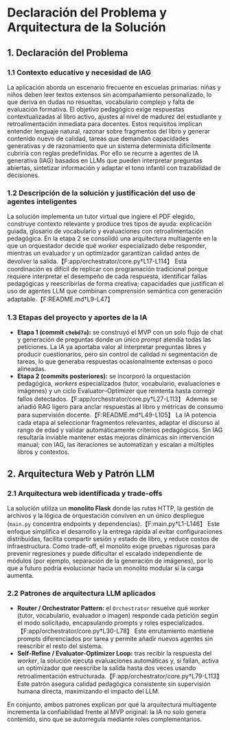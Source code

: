 # Declaración del Problema y Arquitectura de la Solución

## 1. Declaración del Problema

### 1.1 Contexto educativo y necesidad de IAG
La aplicación aborda un escenario frecuente en escuelas primarias: niñas y niños deben leer textos extensos sin acompañamiento personalizado, lo que deriva en dudas no resueltas, vocabulario complejo y falta de evaluación formativa. El objetivo pedagógico exige respuestas contextualizadas al libro activo, ajustes al nivel de madurez del estudiante y retroalimentación inmediata para docentes. Estos requisitos implican entender lenguaje natural, razonar sobre fragmentos del libro y generar contenido nuevo de calidad, tareas que demandan capacidades generativas y de razonamiento que un sistema determinista difícilmente cubriría con reglas predefinidas. Por ello se recurre a agentes de IA generativa (IAG) basados en LLMs que pueden interpretar preguntas abiertas, sintetizar información y adaptar el tono infantil con trazabilidad de decisiones.

### 1.2 Descripción de la solución y justificación del uso de agentes inteligentes
La solución implementa un tutor virtual que ingiere el PDF elegido, construye contexto relevante y produce tres tipos de ayuda: explicación guiada, glosario de vocabulario y evaluaciones con retroalimentación pedagógica. En la etapa 2 se consolidó una arquitectura multiagente en la que un orquestador decide qué *worker* especializado debe responder, mientras un evaluador y un optimizador garantizan calidad antes de devolver la salida.【F:app/orchestrator/core.py†L17-L114】 Esta coordinación es difícil de replicar con programación tradicional porque requiere interpretar el desempeño de cada respuesta, identificar fallas pedagógicas y reescribirlas de forma creativa; capacidades que justifican el uso de agentes LLM que combinan comprensión semántica con generación adaptable.【F:README.md†L9-L47】

### 1.3 Etapas del proyecto y aportes de la IA
- **Etapa 1 (commit `c9ebd7a`):** se construyó el MVP con un solo flujo de chat y generación de preguntas donde un único *prompt* atendía todas las peticiones. La IA ya aportaba valor al interpretar preguntas libres y producir cuestionarios, pero sin control de calidad ni segmentación de tareas, lo que generaba respuestas ocasionalmente extensas o poco alineadas.
- **Etapa 2 (commits posteriores):** se incorporó la orquestación pedagógica, *workers* especializados (tutor, vocabulario, evaluaciones e imágenes) y un ciclo Evaluator–Optimizer que reintenta hasta corregir fallos detectados.【F:app/orchestrator/core.py†L27-L113】 Además se añadió RAG ligero para anclar respuestas al libro y métricas de consumo para supervisión docente.【F:README.md†L49-L105】 La IA potencia cada etapa al seleccionar fragmentos relevantes, adaptar el discurso al rango de edad y validar automáticamente criterios pedagógicos. Sin IAG resultaría inviable mantener estas mejoras dinámicas sin intervención manual; con IAG, las iteraciones se automatizan y escalan a múltiples libros y contextos.

## 2. Arquitectura Web y Patrón LLM

### 2.1 Arquitectura web identificada y trade-offs
La solución utiliza un **monolito Flask** donde las rutas HTTP, la gestión de archivos y la lógica de orquestación conviven en un único despliegue (`main.py` concentra endpoints y dependencias).【F:main.py†L1-L146】 Este enfoque simplifica el desarrollo y la entrega rápida al evitar configuraciones distribuidas, facilita compartir sesión y estado de libro, y reduce costos de infraestructura. Como trade-off, el monolito exige pruebas rigurosas para prevenir regresiones y puede dificultar el escalado independiente de módulos (por ejemplo, separación de la generación de imágenes), por lo que a futuro podría evolucionar hacia un monolito modular si la carga aumenta.

### 2.2 Patrones de arquitectura LLM aplicados
- **Router / Orchestrator Pattern:** el `Orchestrator` resuelve qué *worker* (tutor, vocabulario, evaluador o imagen) responde cada petición según el modo solicitado, encapsulando prompts y roles especializados.【F:app/orchestrator/core.py†L30-L78】 Este enrutamiento mantiene prompts diferenciados por tarea y permite añadir nuevos agentes sin reescribir el resto del sistema.
- **Self-Refine / Evaluator-Optimizer Loop:** tras recibir la respuesta del *worker*, la solución ejecuta evaluaciones automáticas y, si fallan, activa un optimizador que reescribe la salida hasta dos veces usando retroalimentación estructurada.【F:app/orchestrator/core.py†L79-L113】 Este patrón asegura calidad pedagógica consistente sin supervisión humana directa, maximizando el impacto del LLM.

En conjunto, ambos patrones explican por qué la arquitectura multiagente incrementa la confiabilidad frente al MVP original: la IA no solo genera contenido, sino que se autorregula mediante roles complementarios.
